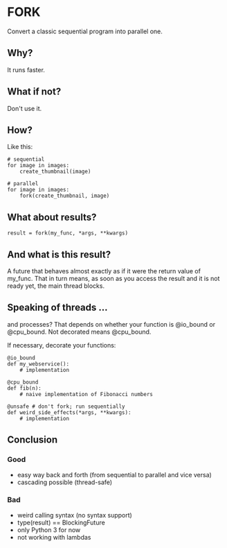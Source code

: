 # FORK #

Convert a classic sequential program into parallel one.


## Why? ##

It runs faster.


## What if not? ##

Don't use it.


## How? ##

Like this:

    # sequential
    for image in images:
        create_thumbnail(image)

    # parallel
    for image in images:
        fork(create_thumbnail, image)


## What about results? ##

    result = fork(my_func, *args, **kwargs)


## And what is this result? ##

A future that behaves almost exactly as if it were the return value of my_func. That in turn means, as soon as you access the result and it is not ready yet, the main thread blocks.


## Speaking of threads ... ##

and processes? That depends on whether your function is @io_bound or @cpu_bound. Not decorated means @cpu_bound.

If necessary, decorate your functions:

    @io_bound
    def my_webservice():
        # implementation

    @cpu_bound
    def fib(n):
        # naive implementation of Fibonacci numbers

    @unsafe # don't fork; run sequentially
    def weird_side_effects(*args, **kwargs):
        # implementation

## Conclusion ##

### Good ###

- easy way back and forth (from sequential to parallel and vice versa)
- cascading possible (thread-safe)

### Bad ###

- weird calling syntax (no syntax support)
- type(result) == BlockingFuture
- only Python 3 for now
- not working with lambdas
